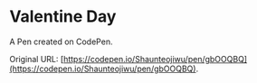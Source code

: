 # Valentine Day

A Pen created on CodePen.

Original URL: [https://codepen.io/Shaunteojiwu/pen/gbOOQBQ](https://codepen.io/Shaunteojiwu/pen/gbOOQBQ).


